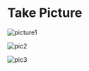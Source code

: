 # Take Picture

![picture1](https://github.com/BakuEngineeringUniversity/ff-take-picture-esatiyev/assets/108625030/8c5058ed-b1dc-4a3f-af09-f5fc046ed916)

![pic2](https://github.com/BakuEngineeringUniversity/ff-take-picture-esatiyev/assets/108625030/3bc5aa26-56b9-430a-95ab-5138c24977b2)

![pic3](https://github.com/BakuEngineeringUniversity/ff-take-picture-esatiyev/assets/108625030/c6688064-0add-4635-935e-a3a11155f135)
